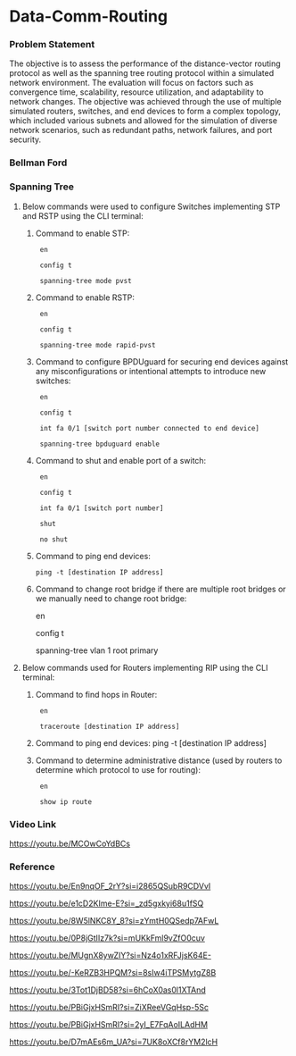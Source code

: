# Data-Comm-Routing

### Problem Statement
The objective is to assess the performance of the distance-vector routing protocol as well as the spanning tree routing protocol within a simulated network environment. The evaluation will focus on factors such as convergence time, scalability, resource utilization, and adaptability to network changes. The objective was achieved through the use of multiple simulated routers, switches, and end devices to form a complex topology, which included various subnets and allowed for the simulation of diverse network scenarios, such as redundant paths, network failures, and port security.

### Bellman Ford

### Spanning Tree

1. Below commands were used to configure Switches implementing STP and RSTP using the CLI terminal:

    1. Command to enable STP:

            en

            config t

            spanning-tree mode pvst

    2. Command to enable RSTP:
    
            en

            config t

            spanning-tree mode rapid-pvst

    3. Command to configure BPDUguard for securing end devices against any misconfigurations or intentional attempts to introduce new switches:
    
            en

            config t

            int fa 0/1 [switch port number connected to end device]

            spanning-tree bpduguard enable

    4. Command to shut and enable port of a switch:
    
            en

            config t

            int fa 0/1 [switch port number]

            shut

            no shut


     5. Command to ping end devices:
     
            ping -t [destination IP address]

      6. Command to change root bridge if there are multiple root bridges or we manually need to change root bridge:
      
            en
            
            config t
            
            spanning-tree vlan 1 root primary

2. Below commands used for Routers implementing RIP using the CLI terminal:

    1. Command to find hops in Router:
   
            en
       
            traceroute [destination IP address]


    2. Command to ping end devices:
            ping -t [destination IP address]


    3. Command to determine administrative distance (used by routers to determine which protocol to use for routing):
       
            en
       
            show ip route


### Video Link
https://youtu.be/MCOwCoYdBCs 

### Reference
https://youtu.be/En9nqOF_2rY?si=i2865QSubR9CDVvI

https://youtu.be/e1cD2KIme-E?si=_zd5gxkyi68u1fSQ

https://youtu.be/8W5lNKC8Y_8?si=zYmtH0QSedp7AFwL

https://youtu.be/0P8jGtIIz7k?si=mUKkFml9vZfO0cuv

https://youtu.be/MUgnX8ywZIY?si=Nz4o1xRFJjsK64E-

https://youtu.be/-KeRZB3HPQM?si=8sIw4iTPSMytgZ8B

https://youtu.be/3Tot1DjBD58?si=6hCoX0as0l1XTAnd

https://youtu.be/PBiGjxHSmRI?si=ZiXReeVGqHsp-5Sc

https://youtu.be/PBiGjxHSmRI?si=2yI_E7FqAoILAdHM

https://youtu.be/D7mAEs6m_UA?si=7UK8oXCf8rYM2lcH



